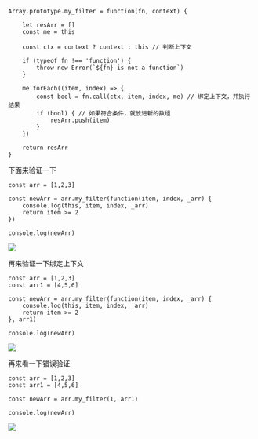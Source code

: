 ```
Array.prototype.my_filter = function(fn, context) {

    let resArr = []
    const me = this

    const ctx = context ? context : this // 判断上下文

    if (typeof fn !== 'function') {
        throw new Error(`${fn} is not a function`)
    }

    me.forEach((item, index) => {
        const bool = fn.call(ctx, item, index, me) // 绑定上下文，并执行结果
        if (bool) { // 如果符合条件，就放进新的数组
            resArr.push(item)
        }
    })

    return resArr
}
```
下面来验证一下
```
const arr = [1,2,3]

const newArr = arr.my_filter(function(item, index, _arr) {
    console.log(this, item, index, _arr)
    return item >= 2
})

console.log(newArr)
```
![](https://img2020.cnblogs.com/blog/1575596/202008/1575596-20200805223049463-1301551721.png)

再来验证一下绑定上下文
```
const arr = [1,2,3]
const arr1 = [4,5,6]

const newArr = arr.my_filter(function(item, index, _arr) {
    console.log(this, item, index, _arr)
    return item >= 2
}, arr1)

console.log(newArr)
```
![](https://img2020.cnblogs.com/blog/1575596/202008/1575596-20200805223141594-1115804185.png)

再来看一下错误验证
```
const arr = [1,2,3]
const arr1 = [4,5,6]

const newArr = arr.my_filter(1, arr1)

console.log(newArr)
```
![](https://img2020.cnblogs.com/blog/1575596/202008/1575596-20200805223259387-243195692.png)
